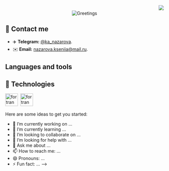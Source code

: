<img align="right" src="https://visitor-badge.laobi.icu/badge?page_id=ksuhangit">
<br />
<div align="center">
  <img src="https://readme-typing-svg.herokuapp.com?font=Fira+Code&duration=1000&pause=1000&center=true&vCenter=true&multiline=true&repeat=false&random=false&width=420&height=100&lines=Hello%2C+I'm+Ksusha+Nazarova!+%F0%9F%91%8B;A+software+engineer+student.;Welcome+to+my+%E2%9C%A8GitHub+profile%E2%9C%A8!" alt="Greetings">
</div>

## 👥 Contact me
- ✈️ **Telegram:** [@ka_nazarova](https://t.me/ka_nazarova).
- ✉️ **Email:** [nazarova.kseniia@mail.ru](mailto:nazarova.kseniia@mail.ru).


## Languages and tools


          
## 🔧 Technologies

<img src="https://cdn.jsdelivr.net/gh/devicons/devicon@latest/icons/fortran/fortran-original.svg" title="fortran" width="40" height="40" />&nbsp;
<img src="https://cdn.jsdelivr.net/gh/devicons/devicon@latest/icons/linux/linux-original.svg" title="fortran" width="40" height="40" />&nbsp;
          

Here are some ideas to get you started:

- 🔭 I’m currently working on ...
- 🌱 I’m currently learning ...
- 👯 I’m looking to collaborate on ...
- 🤔 I’m looking for help with ...
- 💬 Ask me about ...
- 📫 How to reach me: ...
- 😄 Pronouns: ...
- ⚡ Fun fact: ...
-->
